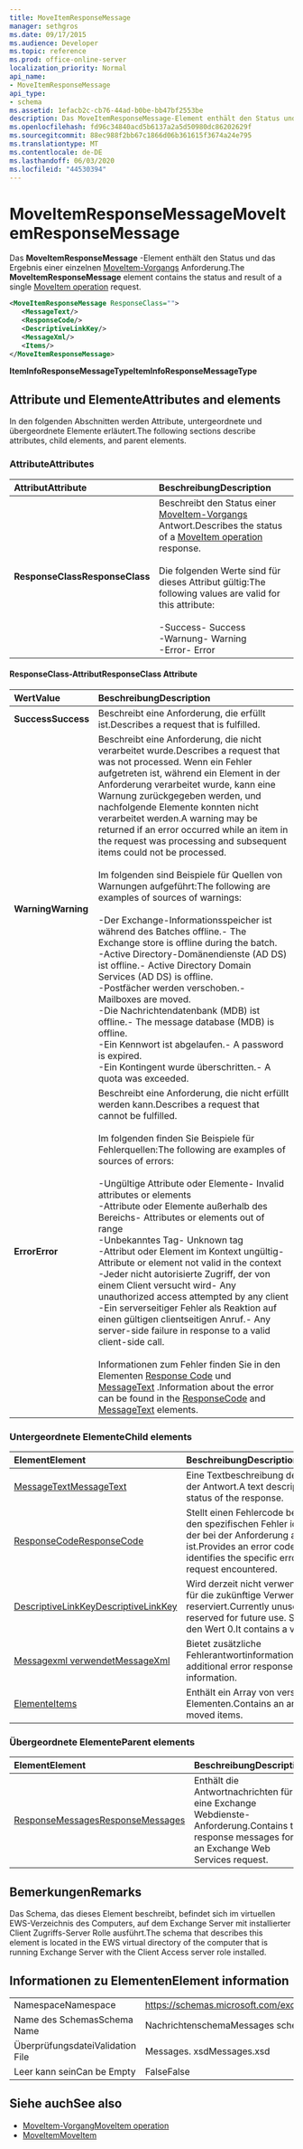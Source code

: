 ```yaml
---
title: MoveItemResponseMessage
manager: sethgros
ms.date: 09/17/2015
ms.audience: Developer
ms.topic: reference
ms.prod: office-online-server
localization_priority: Normal
api_name:
- MoveItemResponseMessage
api_type:
- schema
ms.assetid: 1efacb2c-cb76-44ad-b0be-bb47bf2553be
description: Das MoveItemResponseMessage-Element enthält den Status und das Ergebnis einer einzelnen MoveItem-Vorgangsanforderung.
ms.openlocfilehash: fd96c34840acd5b6137a2a5d50980dc86202629f
ms.sourcegitcommit: 88ec988f2bb67c1866d06b361615f3674a24e795
ms.translationtype: MT
ms.contentlocale: de-DE
ms.lasthandoff: 06/03/2020
ms.locfileid: "44530394"
---
```

# <a name="moveitemresponsemessage"></a><span data-ttu-id="64b73-103">MoveItemResponseMessage</span><span class="sxs-lookup"><span data-stu-id="64b73-103">MoveItemResponseMessage</span></span>

<span data-ttu-id="64b73-104">Das **MoveItemResponseMessage** -Element enthält den Status und das Ergebnis einer einzelnen [MoveItem-Vorgangs](moveitem-operation.md) Anforderung.</span><span class="sxs-lookup"><span data-stu-id="64b73-104">The **MoveItemResponseMessage** element contains the status and result of a single [MoveItem operation](moveitem-operation.md) request.</span></span> 
  
```xml
<MoveItemResponseMessage ResponseClass="">
   <MessageText/>
   <ResponseCode/>
   <DescriptiveLinkKey/>
   <MessageXml/>
   <Items/>
</MoveItemResponseMessage>
```

 <span data-ttu-id="64b73-105">**ItemInfoResponseMessageType**</span><span class="sxs-lookup"><span data-stu-id="64b73-105">**ItemInfoResponseMessageType**</span></span>
## <a name="attributes-and-elements"></a><span data-ttu-id="64b73-106">Attribute und Elemente</span><span class="sxs-lookup"><span data-stu-id="64b73-106">Attributes and elements</span></span>

<span data-ttu-id="64b73-107">In den folgenden Abschnitten werden Attribute, untergeordnete und übergeordnete Elemente erläutert.</span><span class="sxs-lookup"><span data-stu-id="64b73-107">The following sections describe attributes, child elements, and parent elements.</span></span>
  
### <a name="attributes"></a><span data-ttu-id="64b73-108">Attribute</span><span class="sxs-lookup"><span data-stu-id="64b73-108">Attributes</span></span>

|<span data-ttu-id="64b73-109">**Attribut**</span><span class="sxs-lookup"><span data-stu-id="64b73-109">**Attribute**</span></span>|<span data-ttu-id="64b73-110">**Beschreibung**</span><span class="sxs-lookup"><span data-stu-id="64b73-110">**Description**</span></span>|
|:-----|:-----|
|<span data-ttu-id="64b73-111">**ResponseClass**</span><span class="sxs-lookup"><span data-stu-id="64b73-111">**ResponseClass**</span></span> <br/> | <span data-ttu-id="64b73-112">Beschreibt den Status einer [MoveItem-Vorgangs](moveitem-operation.md) Antwort.</span><span class="sxs-lookup"><span data-stu-id="64b73-112">Describes the status of a [MoveItem operation](moveitem-operation.md) response.</span></span> <br/><br/><span data-ttu-id="64b73-113">Die folgenden Werte sind für dieses Attribut gültig:</span><span class="sxs-lookup"><span data-stu-id="64b73-113">The following values are valid for this attribute:</span></span>  <br/><br/><span data-ttu-id="64b73-114">-Success</span><span class="sxs-lookup"><span data-stu-id="64b73-114">-  Success</span></span>  <br/><span data-ttu-id="64b73-115">-Warnung</span><span class="sxs-lookup"><span data-stu-id="64b73-115">-  Warning</span></span>  <br/><span data-ttu-id="64b73-116">-Error</span><span class="sxs-lookup"><span data-stu-id="64b73-116">-  Error</span></span>  <br/> |
   
#### <a name="responseclass-attribute"></a><span data-ttu-id="64b73-117">ResponseClass-Attribut</span><span class="sxs-lookup"><span data-stu-id="64b73-117">ResponseClass Attribute</span></span>

|<span data-ttu-id="64b73-118">**Wert**</span><span class="sxs-lookup"><span data-stu-id="64b73-118">**Value**</span></span>|<span data-ttu-id="64b73-119">**Beschreibung**</span><span class="sxs-lookup"><span data-stu-id="64b73-119">**Description**</span></span>|
|:-----|:-----|
|<span data-ttu-id="64b73-120">**Success**</span><span class="sxs-lookup"><span data-stu-id="64b73-120">**Success**</span></span> <br/> |<span data-ttu-id="64b73-121">Beschreibt eine Anforderung, die erfüllt ist.</span><span class="sxs-lookup"><span data-stu-id="64b73-121">Describes a request that is fulfilled.</span></span>  <br/> |
|<span data-ttu-id="64b73-122">**Warning**</span><span class="sxs-lookup"><span data-stu-id="64b73-122">**Warning**</span></span> <br/> | <span data-ttu-id="64b73-123">Beschreibt eine Anforderung, die nicht verarbeitet wurde.</span><span class="sxs-lookup"><span data-stu-id="64b73-123">Describes a request that was not processed.</span></span> <span data-ttu-id="64b73-124">Wenn ein Fehler aufgetreten ist, während ein Element in der Anforderung verarbeitet wurde, kann eine Warnung zurückgegeben werden, und nachfolgende Elemente konnten nicht verarbeitet werden.</span><span class="sxs-lookup"><span data-stu-id="64b73-124">A warning may be returned if an error occurred while an item in the request was processing and subsequent items could not be processed.</span></span> <br/><br/><span data-ttu-id="64b73-125">Im folgenden sind Beispiele für Quellen von Warnungen aufgeführt:</span><span class="sxs-lookup"><span data-stu-id="64b73-125">The following are examples of sources of warnings:</span></span>  <br/><br/><span data-ttu-id="64b73-126">-Der Exchange-Informationsspeicher ist während des Batches offline.</span><span class="sxs-lookup"><span data-stu-id="64b73-126">-  The Exchange store is offline during the batch.</span></span>  <br/><span data-ttu-id="64b73-127">-Active Directory-Domänendienste (AD DS) ist offline.</span><span class="sxs-lookup"><span data-stu-id="64b73-127">-  Active Directory Domain Services (AD DS) is offline.</span></span>  <br/><span data-ttu-id="64b73-128">-Postfächer werden verschoben.</span><span class="sxs-lookup"><span data-stu-id="64b73-128">-  Mailboxes are moved.</span></span>  <br/><span data-ttu-id="64b73-129">-Die Nachrichtendatenbank (MDB) ist offline.</span><span class="sxs-lookup"><span data-stu-id="64b73-129">-  The message database (MDB) is offline.</span></span>  <br/><span data-ttu-id="64b73-130">-Ein Kennwort ist abgelaufen.</span><span class="sxs-lookup"><span data-stu-id="64b73-130">-  A password is expired.</span></span>  <br/><span data-ttu-id="64b73-131">-Ein Kontingent wurde überschritten.</span><span class="sxs-lookup"><span data-stu-id="64b73-131">-  A quota was exceeded.</span></span>  <br/> |
|<span data-ttu-id="64b73-132">**Error**</span><span class="sxs-lookup"><span data-stu-id="64b73-132">**Error**</span></span> <br/> | <span data-ttu-id="64b73-133">Beschreibt eine Anforderung, die nicht erfüllt werden kann.</span><span class="sxs-lookup"><span data-stu-id="64b73-133">Describes a request that cannot be fulfilled.</span></span> <br/><br/><span data-ttu-id="64b73-134">Im folgenden finden Sie Beispiele für Fehlerquellen:</span><span class="sxs-lookup"><span data-stu-id="64b73-134">The following are examples of sources of errors:</span></span>  <br/><br/><span data-ttu-id="64b73-135">-Ungültige Attribute oder Elemente</span><span class="sxs-lookup"><span data-stu-id="64b73-135">-  Invalid attributes or elements</span></span>  <br/><span data-ttu-id="64b73-136">-Attribute oder Elemente außerhalb des Bereichs</span><span class="sxs-lookup"><span data-stu-id="64b73-136">-  Attributes or elements out of range</span></span>  <br/><span data-ttu-id="64b73-137">-Unbekanntes Tag</span><span class="sxs-lookup"><span data-stu-id="64b73-137">-  Unknown tag</span></span>  <br/><span data-ttu-id="64b73-138">-Attribut oder Element im Kontext ungültig</span><span class="sxs-lookup"><span data-stu-id="64b73-138">-  Attribute or element not valid in the context</span></span>  <br/><span data-ttu-id="64b73-139">-Jeder nicht autorisierte Zugriff, der von einem Client versucht wird</span><span class="sxs-lookup"><span data-stu-id="64b73-139">-  Any unauthorized access attempted by any client</span></span>  <br/><span data-ttu-id="64b73-140">-Ein serverseitiger Fehler als Reaktion auf einen gültigen clientseitigen Anruf.</span><span class="sxs-lookup"><span data-stu-id="64b73-140">-  Any server-side failure in response to a valid client-side call.</span></span>  <br/><br/>  <span data-ttu-id="64b73-141">Informationen zum Fehler finden Sie in den Elementen [Response Code](responsecode.md) und [MessageText](messagetext.md) .</span><span class="sxs-lookup"><span data-stu-id="64b73-141">Information about the error can be found in the [ResponseCode](responsecode.md) and [MessageText](messagetext.md) elements.</span></span>  <br/> |
   
### <a name="child-elements"></a><span data-ttu-id="64b73-142">Untergeordnete Elemente</span><span class="sxs-lookup"><span data-stu-id="64b73-142">Child elements</span></span>

|<span data-ttu-id="64b73-143">**Element**</span><span class="sxs-lookup"><span data-stu-id="64b73-143">**Element**</span></span>|<span data-ttu-id="64b73-144">**Beschreibung**</span><span class="sxs-lookup"><span data-stu-id="64b73-144">**Description**</span></span>|
|:-----|:-----|
|[<span data-ttu-id="64b73-145">MessageText</span><span class="sxs-lookup"><span data-stu-id="64b73-145">MessageText</span></span>](messagetext.md) <br/> |<span data-ttu-id="64b73-146">Eine Textbeschreibung des Status der Antwort.</span><span class="sxs-lookup"><span data-stu-id="64b73-146">A text description of the status of the response.</span></span>  <br/> |
|[<span data-ttu-id="64b73-147">ResponseCode</span><span class="sxs-lookup"><span data-stu-id="64b73-147">ResponseCode</span></span>](responsecode.md) <br/> |<span data-ttu-id="64b73-148">Stellt einen Fehlercode bereit, der den spezifischen Fehler identifiziert, der bei der Anforderung aufgetreten ist.</span><span class="sxs-lookup"><span data-stu-id="64b73-148">Provides an error code that identifies the specific error that the request encountered.</span></span>  <br/> |
|[<span data-ttu-id="64b73-149">DescriptiveLinkKey</span><span class="sxs-lookup"><span data-stu-id="64b73-149">DescriptiveLinkKey</span></span>](descriptivelinkkey.md) <br/> |<span data-ttu-id="64b73-150">Wird derzeit nicht verwendet und ist für die zukünftige Verwendung reserviert.</span><span class="sxs-lookup"><span data-stu-id="64b73-150">Currently unused and is reserved for future use.</span></span> <span data-ttu-id="64b73-151">Sie enthält den Wert 0.</span><span class="sxs-lookup"><span data-stu-id="64b73-151">It contains a value of 0.</span></span>  <br/> |
|[<span data-ttu-id="64b73-152">Messagexml verwendet</span><span class="sxs-lookup"><span data-stu-id="64b73-152">MessageXml</span></span>](messagexml.md) <br/> |<span data-ttu-id="64b73-153">Bietet zusätzliche Fehlerantwortinformationen.</span><span class="sxs-lookup"><span data-stu-id="64b73-153">Provides additional error response information.</span></span>  <br/> |
|[<span data-ttu-id="64b73-154">Elemente</span><span class="sxs-lookup"><span data-stu-id="64b73-154">Items</span></span>](items.md) <br/> |<span data-ttu-id="64b73-155">Enthält ein Array von verschobenen Elementen.</span><span class="sxs-lookup"><span data-stu-id="64b73-155">Contains an array of moved items.</span></span>  <br/> |
   
### <a name="parent-elements"></a><span data-ttu-id="64b73-156">Übergeordnete Elemente</span><span class="sxs-lookup"><span data-stu-id="64b73-156">Parent elements</span></span>

|<span data-ttu-id="64b73-157">**Element**</span><span class="sxs-lookup"><span data-stu-id="64b73-157">**Element**</span></span>|<span data-ttu-id="64b73-158">**Beschreibung**</span><span class="sxs-lookup"><span data-stu-id="64b73-158">**Description**</span></span>|
|:-----|:-----|
|[<span data-ttu-id="64b73-159">ResponseMessages</span><span class="sxs-lookup"><span data-stu-id="64b73-159">ResponseMessages</span></span>](responsemessages.md) <br/> |<span data-ttu-id="64b73-160">Enthält die Antwortnachrichten für eine Exchange Webdienste-Anforderung.</span><span class="sxs-lookup"><span data-stu-id="64b73-160">Contains the response messages for an Exchange Web Services request.</span></span>  <br/> |
   
## <a name="remarks"></a><span data-ttu-id="64b73-161">Bemerkungen</span><span class="sxs-lookup"><span data-stu-id="64b73-161">Remarks</span></span>

<span data-ttu-id="64b73-162">Das Schema, das dieses Element beschreibt, befindet sich im virtuellen EWS-Verzeichnis des Computers, auf dem Exchange Server mit installierter Client Zugriffs-Server Rolle ausführt.</span><span class="sxs-lookup"><span data-stu-id="64b73-162">The schema that describes this element is located in the EWS virtual directory of the computer that is running Exchange Server with the Client Access server role installed.</span></span>
  
## <a name="element-information"></a><span data-ttu-id="64b73-163">Informationen zu Elementen</span><span class="sxs-lookup"><span data-stu-id="64b73-163">Element information</span></span>

|||
|:-----|:-----|
|<span data-ttu-id="64b73-164">Namespace</span><span class="sxs-lookup"><span data-stu-id="64b73-164">Namespace</span></span>  <br/> |https://schemas.microsoft.com/exchange/services/2006/messages  <br/> |
|<span data-ttu-id="64b73-165">Name des Schemas</span><span class="sxs-lookup"><span data-stu-id="64b73-165">Schema Name</span></span>  <br/> |<span data-ttu-id="64b73-166">Nachrichtenschema</span><span class="sxs-lookup"><span data-stu-id="64b73-166">Messages schema</span></span>  <br/> |
|<span data-ttu-id="64b73-167">Überprüfungsdatei</span><span class="sxs-lookup"><span data-stu-id="64b73-167">Validation File</span></span>  <br/> |<span data-ttu-id="64b73-168">Messages. xsd</span><span class="sxs-lookup"><span data-stu-id="64b73-168">Messages.xsd</span></span>  <br/> |
|<span data-ttu-id="64b73-169">Leer kann sein</span><span class="sxs-lookup"><span data-stu-id="64b73-169">Can be Empty</span></span>  <br/> |<span data-ttu-id="64b73-170">False</span><span class="sxs-lookup"><span data-stu-id="64b73-170">False</span></span>  <br/> |
   
## <a name="see-also"></a><span data-ttu-id="64b73-171">Siehe auch</span><span class="sxs-lookup"><span data-stu-id="64b73-171">See also</span></span>

- [<span data-ttu-id="64b73-172">MoveItem-Vorgang</span><span class="sxs-lookup"><span data-stu-id="64b73-172">MoveItem operation</span></span>](moveitem-operation.md)
- [<span data-ttu-id="64b73-173">MoveItem</span><span class="sxs-lookup"><span data-stu-id="64b73-173">MoveItem</span></span>](moveitem.md)

